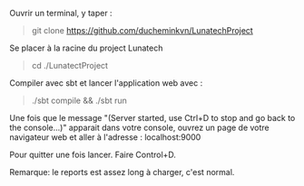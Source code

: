 Ouvrir un terminal, y taper : 
> git clone https://github.com/ducheminkvn/LunatechProject

Se placer à la racine du project Lunatech
> cd ./LunatectProject

Compiler avec sbt et lancer l'application web avec :
> ./sbt compile && ./sbt run

Une fois que le message "(Server started, use Ctrl+D to stop and go back to the console...)" apparait dans votre console, ouvrez un page de votre navigateur web et aller à l'adresse : localhost:9000

Pour quitter une fois lancer. Faire Control+D.

Remarque: le reports est assez long à charger, c'est normal.

